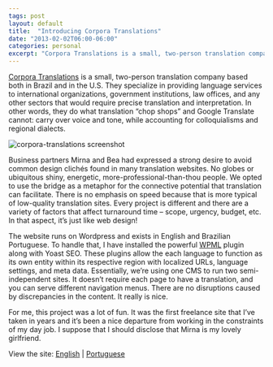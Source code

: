 ```yaml
---
tags: post
layout: default
title:  "Introducing Corpora Translations"
date: "2013-02-02T06:00-06:00"
categories: personal
excerpt: "Corpora Translations is a small, two-person translation company based both in Brazil and in the U.S. Announcing their new site!"
---
```



<p><a href="http://www.corporatranslations.com/">Corpora Translations</a> is a small, two-person translation company based both in Brazil and in the U.S. They specialize in providing language services to international organizations, government institutions, law offices, and any other sectors that would require precise translation and interpretation.  In other words, they do what translation “chop shops” and Google Translate cannot: carry over voice and tone, while accounting for colloquialisms and regional dialects.</p>
</div>


<img src="/images/corpora-full.jpg" alt="corpora-translations screenshot" class="fullbleed-img"/>


<div class="body-copy wrap">
<p>Business partners Mirna and Bea had expressed a strong desire to avoid common design clichés found in many translation websites. No globes or ubiquitous shiny, energetic, more-professional-than-thou people. We opted to use the bridge as a metaphor for the connective potential that translation can facilitate. There is no emphasis on speed because that is more typical of low-quality translation sites. Every project is different and there are a variety of factors that affect turnaround time – scope, urgency, budget, etc. In that aspect, it’s just like web design!</p>

<p>The website runs on Wordpress and exists in English and Brazilian Portuguese. To handle that, I have installed the powerful <a href="http://wpml.org">WPML</a> plugin along with Yoast SEO. These plugins allow the each language to function as its own entity within its respective region with localized URLs, language settings, and meta data. Essentially, we’re using one CMS to run two semi-independent sites. It doesn’t require each page to have a translation, and you can serve different navigation menus. There are no disruptions caused by discrepancies in the content. It really is nice.</p>

<p>For me, this project was a lot of fun. It was the first freelance site that I’ve taken in years and it’s been a nice departure from working in the constraints of my day job.  I suppose that I should disclose that Mirna is my lovely girlfriend. </p>

<p>View the site: <a href="http://www.corporatranslations.com/">English</a> | <a href="http://www.corporatraducoes.com.br/">Portuguese</a></p>
